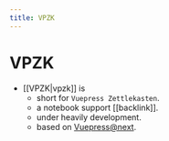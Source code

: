 ```yaml
---
title: VPZK
---
```

# VPZK

* [[VPZK|vpzk]] is
    * short for `Vuepress Zettlekasten`.
    * a notebook support [[backlink]].
    * under heavily development.
    * based on [Vuepress@next](https://github.com/vuepress/vuepress-next).
